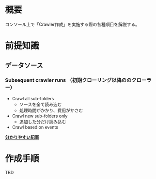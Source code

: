 # 概要
コンソール上で「Crawler作成」を実施する際の各種項目を解説する。

# 前提知識
## データソース
### Subsequent crawler runs （初期クローリング以降ののクローラー）
- Crawl all sub-folders
  - ソースを全て読み込む
  - 処理時間がかかり、費用がかさむ
- Crawl new sub-folders only
  - 追加した分だけ読み込む
- Crawl based on events

[**分かりやすい記事**](https://techblog.nhn-techorus.com/archives/21903)

# 作成手順
TBD
